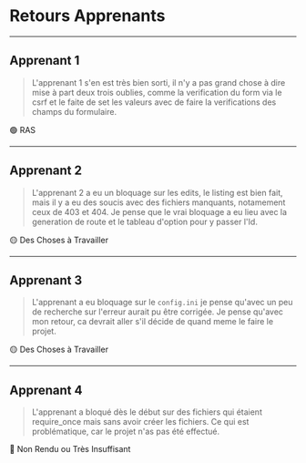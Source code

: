 # Retours Apprenants

<hr />


## Apprenant 1
> L'apprenant 1 s'en est très bien sorti, il n'y a pas grand chose à dire mise à part deux trois oublies, comme la verification
> du form via le csrf et le faite de set les valeurs avec de faire la verifications des champs du formulaire.

🟢 RAS
<hr />

## Apprenant 2
> L'apprenant 2 a eu un bloquage sur les edits, le listing est bien fait, mais il y a eu des soucis avec des fichiers manquants, notamement ceux de 403 et 404.
> Je pense que le vrai bloquage a eu lieu avec la generation de route et le tableau d'option pour y passer l'Id.

🟡 Des Choses à Travailler
<hr />

## Apprenant 3
> L'apprenant a eu bloquage sur le `config.ini` je pense qu'avec un peu de recherche sur l'erreur aurait pu être corrigée.
> Je pense qu'avec mon retour, ca devrait aller s'il décide de quand meme le faire le projet.

🟡 Des Choses à Travailler
<hr />

## Apprenant 4
> L'apprenant a bloqué dès le début sur des fichiers qui étaient require_once mais sans avoir créer les fichiers.
> Ce qui est problématique, car le projet n'as pas été effectué.

🔴 Non Rendu ou Très Insuffisant
